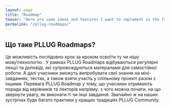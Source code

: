 ```yaml
---
layout: page
title: "Roadmap"
teaser: "Here are some ideas and features I want to implement in the future."
permalink: "/pllug-roadmaps/"
---
```


## Що таке PLLUG Roadmaps?

Це можливість послідовно крок за кроком освоїти ту чи нішу мову\технологію . У рамках PLLUG Roadmaps відбуваються регулярні лекції та доповіді, які супровождуються матералами для самостійної роботи. А далі учасники зможуть випробувати свої знання на міні-завданнях, тестах, а також взяти участь у спільному проекті разом з іншими. Перевага PLLUG.Roadmap у тому, що учасники отримають поради від керівників та лекторів напряму: з чого можна почати, на що звернути увагу, як виконати ті чи інші завдання. Звичайно ж на наших зустрічах буде багато практики у кращих традиціях PLLUG Community.
